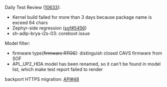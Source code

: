 Daily Test Review ([10633](https://sof-ci.sh.intel.com/#/result/planresultdetail/10633)):

* Kernel build failed for more than 3 days because package name is exceed 64 chars
* Zephyr-side regression ([sof#5456](https://github.com/thesofproject/sof/issues/5456))
* sh-adlp-brya-i2s-03: coreboot issue

Model filter:

* firmware type(<del>firmware RTOS</del>): distinguish closed CAVS firmware from SOF
* APL_UP2_HDA model has been renamed, so it can't be found in model list, which make test report failed to render

backport HTTPS migration: [API#48](https://github.com/intel-innersource/drivers.audio.ci.sof-api-server/pull/48)
